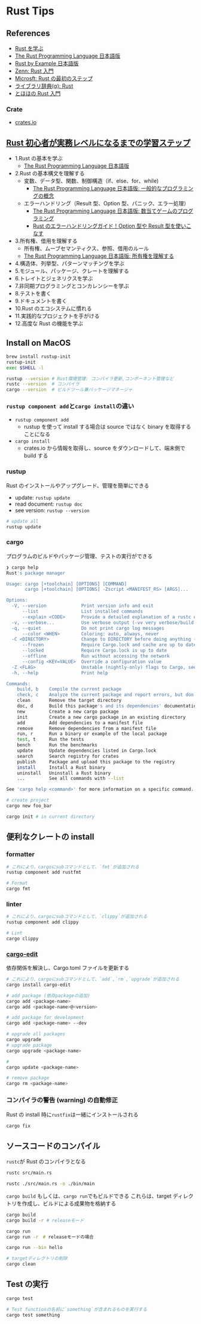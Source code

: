 # Rust Tips

## References

- [Rust を学ぶ](https://www.rust-lang.org/ja/learn)
- [The Rust Programming Language 日本語版](https://doc.rust-jp.rs/book-ja/)
- [Rust by Example 日本語版](https://doc.rust-jp.rs/rust-by-example-ja/)
- [Zenn: Rust 入門](https://zenn.dev/mebiusbox/books/22d4c1ed9b0003)
- [Microsft: Rust の最初のステップ](https://learn.microsoft.com/ja-jp/training/paths/rust-first-steps/)
- [ライブラリ辞典(α): Rust](https://libdict.com/rust)
- [とほほの Rust 入門](https://www.tohoho-web.com/ex/rust.html)

### Crate

- [crates.io](https://crates.io/)

## [Rust 初心者が実務レベルになるまでの学習ステップ](https://ai-techblog.hatenablog.com/entry/2023/03/26/082349)

- 1.Rust の基本を学ぶ
  - [The Rust Programming Language 日本語版](https://doc.rust-jp.rs/book-ja/)
- 2.Rust の基本構文を理解する
  - 変数、データ型、関数、制御構造（if、else、for、while)
    - [The Rust Programming Language 日本語版: 一般的なプログラミングの概念](https://doc.rust-jp.rs/book-ja/ch03-00-common-programming-concepts.html)
  - エラーハンドリング（Result 型、Option 型、パニック、エラー処理）
    - [The Rust Programming Language 日本語版: 数当てゲームのプログラミング](https://doc.rust-jp.rs/book-ja/ch02-00-guessing-game-tutorial.html)
    - [Rust のエラーハンドリングガイド！Option 型や Result 型を使いこなす](https://libdict.com/rust/lang-error-handling)
- 3.所有権、借用を理解する
  - 所有権、ムーブセマンティクス、参照、借用のルール
  - [The Rust Programming Language 日本語版: 所有権を理解する](https://doc.rust-jp.rs/book-ja/ch04-00-understanding-ownership.html)
- 4.構造体、列挙型、パターンマッチングを学ぶ
- 5.モジュール、パッケージ、クレートを理解する
- 6.トレイトとジェネリクスを学ぶ
- 7.非同期プログラミングとコンカレンシーを学ぶ
- 8.テストを書く
- 9.ドキュメントを書く
- 10.Rust のエコシステムに慣れる
- 11.実践的なプロジェクトを手がける
- 12.高度な Rust の機能を学ぶ

## Install on MacOS

```sh
brew install rustup-init
rustup-init
exec $SHELL -l

rustup --version # Rust環境管理: コンパイラ更新,コンポーネント管理など
rustc --version  # コンパイラ
cargo --version  # ビルドツール兼パッケージマネージャ
```

### `rustup component add`と`cargo install`の違い

- `rustup component add`
  - rustup を使って install する場合は source ではなく binary を取得することになる
- `cargo install`
  - crates.io から情報を取得し、source をダウンロードして、端末側で build する

### rustup

Rust のインストールやアップグレード、管理を簡単にできる

- update: `rustup update`
- read document: `rustup doc`
- see version: `rustup --version`

```sh
# update all
rustup update
```

### cargo

プログラムのビルドやパッケージ管理、テストの実行ができる

```sh
❯ cargo help
Rust's package manager

Usage: cargo [+toolchain] [OPTIONS] [COMMAND]
       cargo [+toolchain] [OPTIONS] -Zscript <MANIFEST_RS> [ARGS]...

Options:
  -V, --version             Print version info and exit
      --list                List installed commands
      --explain <CODE>      Provide a detailed explanation of a rustc error message
  -v, --verbose...          Use verbose output (-vv very verbose/build.rs output)
  -q, --quiet               Do not print cargo log messages
      --color <WHEN>        Coloring: auto, always, never
  -C <DIRECTORY>            Change to DIRECTORY before doing anything (nightly-only)
      --frozen              Require Cargo.lock and cache are up to date
      --locked              Require Cargo.lock is up to date
      --offline             Run without accessing the network
      --config <KEY=VALUE>  Override a configuration value
  -Z <FLAG>                 Unstable (nightly-only) flags to Cargo, see 'cargo -Z help' for details
  -h, --help                Print help

Commands:
    build, b    Compile the current package
    check, c    Analyze the current package and report errors, but don't build object files
    clean       Remove the target directory
    doc, d      Build this package's and its dependencies' documentation
    new         Create a new cargo package
    init        Create a new cargo package in an existing directory
    add         Add dependencies to a manifest file
    remove      Remove dependencies from a manifest file
    run, r      Run a binary or example of the local package
    test, t     Run the tests
    bench       Run the benchmarks
    update      Update dependencies listed in Cargo.lock
    search      Search registry for crates
    publish     Package and upload this package to the registry
    install     Install a Rust binary
    uninstall   Uninstall a Rust binary
    ...         See all commands with --list

See 'cargo help <command>' for more information on a specific command.
```

```sh
# create project
cargo new foo_bar

cargo init # in current directory
```

## 便利なクレートの install

### formatter

```sh
# これにより、cargoにsubコマンドとして、`fmt`が追加される
rustup component add rustfmt

# Format
cargo fmt
```

### linter

```sh
# これにより、cargoにsubコマンドとして、`clippy`が追加される
rustup component add clippy

# Lint
cargo clippy
```

### [cargo-edit](https://crates.io/crates/cargo-edit)

依存関係を解決し、Cargo.toml ファイルを更新する

```sh
# これにより、cargoにsubコマンドとして、`add`,`rm`,`upgrade`が追加される
cargo install cargo-edit
```

```sh
# add package (依存packageの追加)
cargo add <package-name>
cargo add <package-name>@<version>

# add package for development
cargo add <package-name> --dev

# upgrade all packages
cargo upgrade
# upgrade package
cargo upgrade <package-name>

#
cargo update <package-name>

# remove package
cargo rm <package-name>
```

### コンパイラの警告 (warning) の自動修正

Rust の install 時に`rustfix`は一緒にインストールされる

```sh
cargo fix
```

## ソースコードのコンパイル

`rustc`が Rust のコンパイラとなる

```sh
rustc src/main.rs

rustc ./src/main.rs -o ./bin/main
```

`cargo build` もしくは、`cargo run`でもビルドできる
これらは、target ディレクトリを作成し、ビルドによる成果物を格納する

```sh
cargo build
cargo build -r # releaseモード

cargo run
cargo run -r　# releaseモードの場合

cargo run --bin hello

# targetディレクトリの削除
cargo clean
```

## Test の実行

```sh
cargo test

# Test functionの名前に`something`が含まれるものを実行する
cargo test something
```
